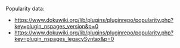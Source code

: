 Popularity data:

* https://www.dokuwiki.org/lib/plugins/pluginrepo/popularity.php?key=plugin_nspages_version&p=0
* https://www.dokuwiki.org/lib/plugins/pluginrepo/popularity.php?key=plugin_nspages_legacySyntax&p=0

